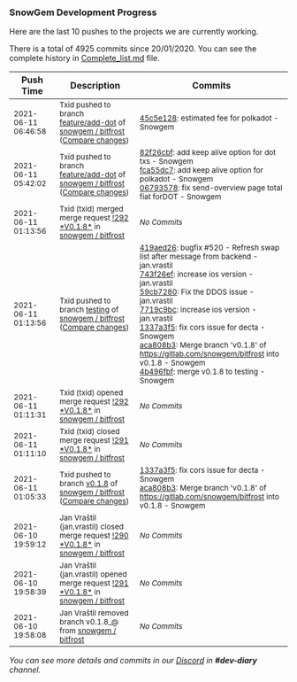 
### SnowGem Development Progress

Here are the last 10 pushes to the projects we are currently working.

There is a total of 4925 commits since 20/01/2020. You can see the complete history in
 [Complete_list.md](Complete_list.md) file.

| Push Time | Description | Commits |
| --- | --- | --- |
| <sub>2021-06-11 06:46:58</sub> | <sub>Txid pushed to branch [feature/add\-dot](https://gitlab.com/snowgem/bitfrost/commits/feature/add-dot) of [snowgem / bitfrost](https://gitlab.com/snowgem/bitfrost) ([Compare changes](https://gitlab.com/snowgem/bitfrost/compare/0679357863a1aff1b793d3927a8d1a42d3ee6f12...45c5e12888799ebbbd7d07b8db546f8f88a714cc))</sub> | <sub>[45c5e128](https://gitlab.com/snowgem/bitfrost/-/commit/45c5e12888799ebbbd7d07b8db546f8f88a714cc): estimated fee for polkadot - Snowgem</sub> |
| <sub>2021-06-11 05:42:02</sub> | <sub>Txid pushed to branch [feature/add\-dot](https://gitlab.com/snowgem/bitfrost/commits/feature/add-dot) of [snowgem / bitfrost](https://gitlab.com/snowgem/bitfrost) ([Compare changes](https://gitlab.com/snowgem/bitfrost/compare/fec60f3ebcc8079d6640c125aff197576fb31c7b...0679357863a1aff1b793d3927a8d1a42d3ee6f12))</sub> | <sub>[82f26cbf](https://gitlab.com/snowgem/bitfrost/-/commit/82f26cbf7e8ec4db980c4e87bd065665749bf7da): add keep alive option for dot txs - Snowgem<br>[fca55dc7](https://gitlab.com/snowgem/bitfrost/-/commit/fca55dc7b744bbd6a3f90ef5c5da4dd94af2893d): add keep alive option for polkadot - Snowgem<br>[06793578](https://gitlab.com/snowgem/bitfrost/-/commit/0679357863a1aff1b793d3927a8d1a42d3ee6f12): fix send-overview page total fiat forDOT - Snowgem</sub> |
| <sub>2021-06-11 01:13:56</sub> | <sub>Txid (txid) merged merge request [\!292 \*V0\.1\.8\*](https://gitlab.com/snowgem/bitfrost/-/merge_requests/292) in [snowgem / bitfrost](https://gitlab.com/snowgem/bitfrost)</sub> | <sub>_No Commits_</sub> |
| <sub>2021-06-11 01:13:56</sub> | <sub>Txid pushed to branch [testing](https://gitlab.com/snowgem/bitfrost/commits/testing) of [snowgem / bitfrost](https://gitlab.com/snowgem/bitfrost) ([Compare changes](https://gitlab.com/snowgem/bitfrost/compare/62170116cea71d54bc1f7ef68dd7937a719eb4d1...4b496fbf19c7c960c1b01630bbc62cf3863ff5dc))</sub> | <sub>[419aed26](https://gitlab.com/snowgem/bitfrost/-/commit/419aed262cd085fa09ccce0a92a6f768b221aa1f): bugfix #520 - Refresh swap list after message from backend - jan.vrastil<br>[743f26ef](https://gitlab.com/snowgem/bitfrost/-/commit/743f26ef3f4c3a94aecc307a549d391a435ee762): increase ios version - jan.vrastil<br>[59cb7280](https://gitlab.com/snowgem/bitfrost/-/commit/59cb7280c46c9fddd98b299beb3f2d56a38a99ff): Fix the DDOS issue - jan.vrastil<br>[7719c9bc](https://gitlab.com/snowgem/bitfrost/-/commit/7719c9bc05c02ecf4887b273c68e28958eb95ff3): increase ios version - jan.vrastil<br>[1337a3f5](https://gitlab.com/snowgem/bitfrost/-/commit/1337a3f5db7f14a5e6c61e87b5c66b2550a0c02c): fix cors issue for decta - Snowgem<br>[aca808b3](https://gitlab.com/snowgem/bitfrost/-/commit/aca808b3ad22fa35905420fc82738d50cb00b054): Merge branch 'v0.1.8' of https://gitlab.com/snowgem/bitfrost into v0.1.8 - Snowgem<br>[4b496fbf](https://gitlab.com/snowgem/bitfrost/-/commit/4b496fbf19c7c960c1b01630bbc62cf3863ff5dc): merge v0.1.8 to testing - Snowgem</sub> |
| <sub>2021-06-11 01:11:31</sub> | <sub>Txid (txid) opened merge request [\!292 \*V0\.1\.8\*](https://gitlab.com/snowgem/bitfrost/-/merge_requests/292) in [snowgem / bitfrost](https://gitlab.com/snowgem/bitfrost)</sub> | <sub>_No Commits_</sub> |
| <sub>2021-06-11 01:11:10</sub> | <sub>Txid (txid) closed merge request [\!291 \*V0\.1\.8\*](https://gitlab.com/snowgem/bitfrost/-/merge_requests/291) in [snowgem / bitfrost](https://gitlab.com/snowgem/bitfrost)</sub> | <sub>_No Commits_</sub> |
| <sub>2021-06-11 01:05:33</sub> | <sub>Txid pushed to branch [v0\.1\.8](https://gitlab.com/snowgem/bitfrost/commits/v0.1.8) of [snowgem / bitfrost](https://gitlab.com/snowgem/bitfrost) ([Compare changes](https://gitlab.com/snowgem/bitfrost/compare/7719c9bc05c02ecf4887b273c68e28958eb95ff3...aca808b3ad22fa35905420fc82738d50cb00b054))</sub> | <sub>[1337a3f5](https://gitlab.com/snowgem/bitfrost/-/commit/1337a3f5db7f14a5e6c61e87b5c66b2550a0c02c): fix cors issue for decta - Snowgem<br>[aca808b3](https://gitlab.com/snowgem/bitfrost/-/commit/aca808b3ad22fa35905420fc82738d50cb00b054): Merge branch 'v0.1.8' of https://gitlab.com/snowgem/bitfrost into v0.1.8 - Snowgem</sub> |
| <sub>2021-06-10 19:59:12</sub> | <sub>Jan Vraštil (jan.vrastil) closed merge request [\!290 \*V0\.1\.8\*](https://gitlab.com/snowgem/bitfrost/-/merge_requests/290) in [snowgem / bitfrost](https://gitlab.com/snowgem/bitfrost)</sub> | <sub>_No Commits_</sub> |
| <sub>2021-06-10 19:58:39</sub> | <sub>Jan Vraštil (jan.vrastil) opened merge request [\!291 \*V0\.1\.8\*](https://gitlab.com/snowgem/bitfrost/-/merge_requests/291) in [snowgem / bitfrost](https://gitlab.com/snowgem/bitfrost)</sub> | <sub>_No Commits_</sub> |
| <sub>2021-06-10 19:58:08</sub> | <sub>Jan Vraštil removed branch v0.1.8_@ from [snowgem / bitfrost](https://gitlab.com/snowgem/bitfrost)</sub> | <sub>_No Commits_</sub> |

_You can see more details and commits in our [Discord](https://discord.gg/zumGnbg) in **#dev-diary** channel._
